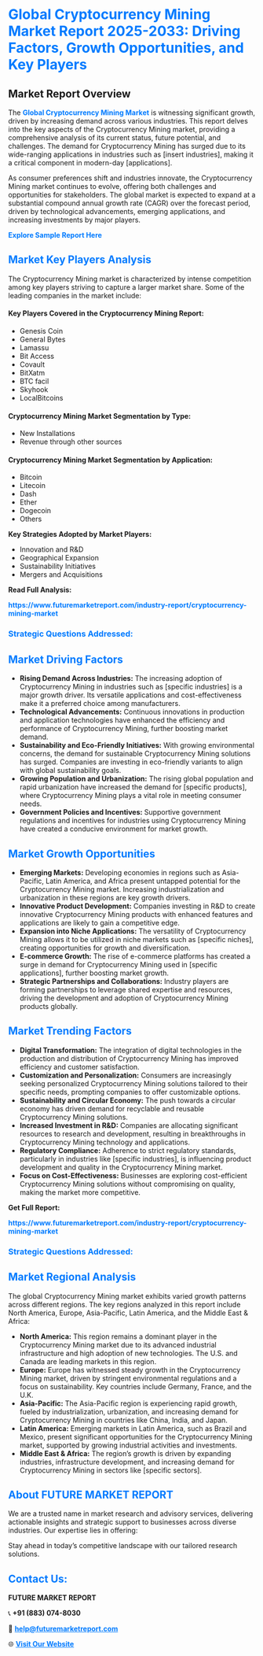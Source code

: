 <h1 style="color: #007BFF;">Global Cryptocurrency Mining Market Report 2025-2033: Driving Factors, Growth Opportunities, and Key Players</h1>

<section id="overview">
<h2>Market Report Overview</h2>
<p>The <a href="https://www.futuremarketreport.com/industry-report/cryptocurrency-mining-market" style="color: #007BFF; text-decoration: none;"><strong>Global Cryptocurrency Mining Market</strong></a> is witnessing significant growth, driven by increasing demand across various industries. This report delves into the key aspects of the Cryptocurrency Mining market, providing a comprehensive analysis of its current status, future potential, and challenges. The demand for Cryptocurrency Mining has surged due to its wide-ranging applications in industries such as [insert industries], making it a critical component in modern-day [applications].</p>
<p>As consumer preferences shift and industries innovate, the Cryptocurrency Mining market continues to evolve, offering both challenges and opportunities for stakeholders. The global market is expected to expand at a substantial compound annual growth rate (CAGR) over the forecast period, driven by technological advancements, emerging applications, and increasing investments by major players.</p>
</section>

<section id="overview">
<p><a href="https://www.futuremarketreport.com/request-sample/reportId=37514" style="color: #007BFF; text-decoration: none;"><strong>Explore Sample Report Here</strong></a></p>
</section>

<section id="key-players">
<h2 style="color: #007BFF;">Market Key Players Analysis</h2>
<p>The Cryptocurrency Mining market is characterized by intense competition among key players striving to capture a larger market share. Some of the leading companies in the market include:</p>
<h4>Key Players Covered in the Cryptocurrency Mining Report:</h4>
<ul><li>Genesis Coin</li><li>General Bytes</li><li>Lamassu</li><li>Bit Access</li><li>Covault</li><li>BitXatm</li><li>BTC facil</li><li>Skyhook</li><li>LocalBitcoins</li></ul>
<h4>Cryptocurrency Mining Market Segmentation by Type:</h4>
<ul><li>New Installations</li><li>Revenue through other sources</li></ul>

<h4>Cryptocurrency Mining Market Segmentation by Application:</h4>
<ul><li>Bitcoin</li><li>Litecoin</li><li>Dash</li><li>Ether</li><li>Dogecoin</li><li>Others</li></ul>
<p><strong>Key Strategies Adopted by Market Players:</strong></p>
<ul>
<li>Innovation and R&D</li>
<li>Geographical Expansion</li>
<li>Sustainability Initiatives</li>
<li>Mergers and Acquisitions</li>
</ul>
</section>

<section>
<p><strong>Read Full Analysis: </strong></p><a href="https://www.futuremarketreport.com/industry-report/cryptocurrency-mining-market" style="color: #007BFF; text-decoration: none;"><strong>https://www.futuremarketreport.com/industry-report/cryptocurrency-mining-market</strong></a>
<h3 style="color: #007BFF;">Strategic Questions Addressed:</h3>
</section>

<section id="driving-factors">
<h2 style="color: #007BFF;">Market Driving Factors</h2>
<ul>
<li><strong>Rising Demand Across Industries:</strong> The increasing adoption of Cryptocurrency Mining in industries such as [specific industries] is a major growth driver. Its versatile applications and cost-effectiveness make it a preferred choice among manufacturers.</li>
<li><strong>Technological Advancements:</strong> Continuous innovations in production and application technologies have enhanced the efficiency and performance of Cryptocurrency Mining, further boosting market demand.</li>
<li><strong>Sustainability and Eco-Friendly Initiatives:</strong> With growing environmental concerns, the demand for sustainable Cryptocurrency Mining solutions has surged. Companies are investing in eco-friendly variants to align with global sustainability goals.</li>
<li><strong>Growing Population and Urbanization:</strong> The rising global population and rapid urbanization have increased the demand for [specific products], where Cryptocurrency Mining plays a vital role in meeting consumer needs.</li>
<li><strong>Government Policies and Incentives:</strong> Supportive government regulations and incentives for industries using Cryptocurrency Mining have created a conducive environment for market growth.</li>
</ul>
</section>

<section id="growth-opportunities">
<h2 style="color: #007BFF;">Market Growth Opportunities</h2>
<ul>
<li><strong>Emerging Markets:</strong> Developing economies in regions such as Asia-Pacific, Latin America, and Africa present untapped potential for the Cryptocurrency Mining market. Increasing industrialization and urbanization in these regions are key growth drivers.</li>
<li><strong>Innovative Product Development:</strong> Companies investing in R&D to create innovative Cryptocurrency Mining products with enhanced features and applications are likely to gain a competitive edge.</li>
<li><strong>Expansion into Niche Applications:</strong> The versatility of Cryptocurrency Mining allows it to be utilized in niche markets such as [specific niches], creating opportunities for growth and diversification.</li>
<li><strong>E-commerce Growth:</strong> The rise of e-commerce platforms has created a surge in demand for Cryptocurrency Mining used in [specific applications], further boosting market growth.</li>
<li><strong>Strategic Partnerships and Collaborations:</strong> Industry players are forming partnerships to leverage shared expertise and resources, driving the development and adoption of Cryptocurrency Mining products globally.</li>
</ul>
</section>

<section id="trending-factors">
<h2 style="color: #007BFF;">Market Trending Factors</h2>
<ul>
<li><strong>Digital Transformation:</strong> The integration of digital technologies in the production and distribution of Cryptocurrency Mining has improved efficiency and customer satisfaction.</li>
<li><strong>Customization and Personalization:</strong> Consumers are increasingly seeking personalized Cryptocurrency Mining solutions tailored to their specific needs, prompting companies to offer customizable options.</li>
<li><strong>Sustainability and Circular Economy:</strong> The push towards a circular economy has driven demand for recyclable and reusable Cryptocurrency Mining solutions.</li>
<li><strong>Increased Investment in R&D:</strong> Companies are allocating significant resources to research and development, resulting in breakthroughs in Cryptocurrency Mining technology and applications.</li>
<li><strong>Regulatory Compliance:</strong> Adherence to strict regulatory standards, particularly in industries like [specific industries], is influencing product development and quality in the Cryptocurrency Mining market.</li>
<li><strong>Focus on Cost-Effectiveness:</strong> Businesses are exploring cost-efficient Cryptocurrency Mining solutions without compromising on quality, making the market more competitive.</li>
</ul>
</section>

<section>
<p><strong>Get Full Report: </strong></p><a href="https://www.futuremarketreport.com/industry-report/cryptocurrency-mining-market" style="color: #007BFF; text-decoration: none;"><strong>https://www.futuremarketreport.com/industry-report/cryptocurrency-mining-market</strong></a>
<h3 style="color: #007BFF;">Strategic Questions Addressed:</h3>
</section>


<section id="regional-analysis">
<h2 style="color: #007BFF;">Market Regional Analysis</h2>
<p>The global Cryptocurrency Mining market exhibits varied growth patterns across different regions. The key regions analyzed in this report include North America, Europe, Asia-Pacific, Latin America, and the Middle East & Africa:</p>
<ul>
<li><strong>North America:</strong> This region remains a dominant player in the Cryptocurrency Mining market due to its advanced industrial infrastructure and high adoption of new technologies. The U.S. and Canada are leading markets in this region.</li>
<li><strong>Europe:</strong> Europe has witnessed steady growth in the Cryptocurrency Mining market, driven by stringent environmental regulations and a focus on sustainability. Key countries include Germany, France, and the U.K.</li>
<li><strong>Asia-Pacific:</strong> The Asia-Pacific region is experiencing rapid growth, fueled by industrialization, urbanization, and increasing demand for Cryptocurrency Mining in countries like China, India, and Japan.</li>
<li><strong>Latin America:</strong> Emerging markets in Latin America, such as Brazil and Mexico, present significant opportunities for the Cryptocurrency Mining market, supported by growing industrial activities and investments.</li>
<li><strong>Middle East & Africa:</strong> The region’s growth is driven by expanding industries, infrastructure development, and increasing demand for Cryptocurrency Mining in sectors like [specific sectors].</li>
</ul>
</section>

<footer>
<h2 style="color: #007BFF;">About FUTURE MARKET REPORT</h2>
<p>We are a trusted name in market research and advisory services, delivering actionable insights and strategic support to businesses across diverse industries. Our expertise lies in offering:</p>

<p>Stay ahead in today’s competitive landscape with our tailored research solutions.</p>

<h2 style="color: #007BFF;">Contact Us:</h2>
<p><strong>FUTURE MARKET REPORT</strong></p>
<p>📞 <strong>+91 (883) 074-8030</strong></p>
<p>📧 <strong><a href="mailto:help@futuremarketreport.com" style="color: #007BFF;">help@futuremarketreport.com</a></strong></p>
<p>🌐 <strong><a href="https://www.futuremarketreport.com/" style="color: #007BFF;">Visit Our Website</a></strong></p>
</footer>